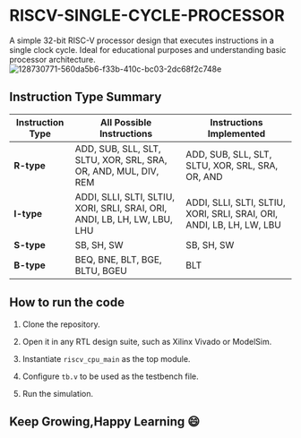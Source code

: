 # RISCV-SINGLE-CYCLE-PROCESSOR
A simple 32-bit RISC-V processor design that executes instructions in a single clock cycle. Ideal for educational purposes and understanding basic processor architecture.
![128730771-560da5b6-f33b-410c-bc03-2dc68f2c748e](https://github.com/user-attachments/assets/ce3e23c8-26fd-49f3-a971-2d1ee70c365a)
## Instruction Type Summary

| **Instruction Type** | **All Possible Instructions**                                   | **Instructions Implemented**                                         |
|----------------------|----------------------------------------------------------------|------------------------------------------------------------------|
| **R-type**           | ADD, SUB, SLL, SLT, SLTU, XOR, SRL, SRA, OR, AND, MUL, DIV, REM | ADD, SUB, SLL, SLT, SLTU, XOR, SRL, SRA, OR, AND                 |
| **I-type**           | ADDI, SLLI, SLTI, SLTIU, XORI, SRLI, SRAI, ORI, ANDI, LB, LH, LW, LBU, LHU | ADDI, SLLI, SLTI, SLTIU, XORI, SRLI, SRAI, ORI, ANDI, LB, LH, LW, LBU |
| **S-type**           | SB, SH, SW                                                     | SB, SH, SW                                                       |
| **B-type**           | BEQ, BNE, BLT, BGE, BLTU, BGEU                                 | BLT                                                              |

## How to run the code

1. Clone the repository.

2. Open it in any RTL design suite, such as Xilinx Vivado or ModelSim.

3. Instantiate `riscv_cpu_main` as the top module.

4. Configure `tb.v` to be used as the testbench file.

5. Run the simulation.

## Keep Growing,Happy Learning :smile:
